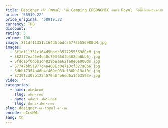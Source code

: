```yaml
---
title: Designer เด็ก Royal เก้าอี้ Camping ERGONOMIC สมาธิ Royal เก้าอี้ขี้เกียจผ่อนคลาย Professional ไม้ Tabourel เฟอร์นิเจอร์ Salon
price: '58919.22'
price_original: '58919.22'
currency: THB
discount: ''
rating: 5
volume: 100
image: Sf1df11351c164d5bbdc357725556980cM.jpg
images:
  - Sf1df11351c164d5bbdc357725556980cM.jpg
  - S82377ea45e4e40c79f65dfb402da6bb6j.jpg
  - Sfdd16f0d6b1d4829b9ee62fe0e6e000ds.jpg
  - S7747bb51977c4a4088c0e713cf327a0b6.jpg
  - Sdbbf7354a46b4f469d933c130bb19a10f.jpg
  - S739fc305b1254579a64e6ed6a1463593v.jpg
video: ''
categories:
  - name: เฟอร์นิเจอร์
    slug: เฟอร-เจอร
  - name: อุปกรณ์ เฟอร์นิเจอร์
    slug: ปกรณ-เฟอร-เจอร
slug: designer-เด-royal-เก-าอ
encode: oCcvNWi
lang: th
---
```

  